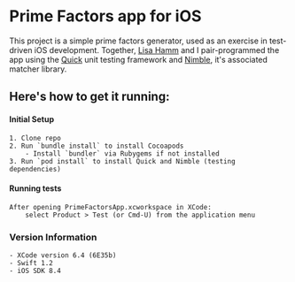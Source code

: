 # Prime Factors app for iOS

This project is a simple prime factors generator, used as an exercise in 
test-driven iOS development. Together, [Lisa Hamm](http://www.lisahamm.com/)
and I pair-programmed the app using the [Quick](https://github.com/Quick/Quick)
unit testing framework and [Nimble](https://github.com/Quick/Nimble), it's associated matcher library.


## Here's how to get it running:

#### Initial Setup
	1. Clone repo 
	2. Run `bundle install` to install Cocoapods
		- Install `bundler` via Rubygems if not installed
	3. Run `pod install` to install Quick and Nimble (testing dependencies)

#### Running tests
	After opening PrimeFactorsApp.xcworkspace in XCode:
		select Product > Test (or Cmd-U) from the application menu

### Version Information
	- XCode version 6.4 (6E35b)
	- Swift 1.2
	- iOS SDK 8.4
